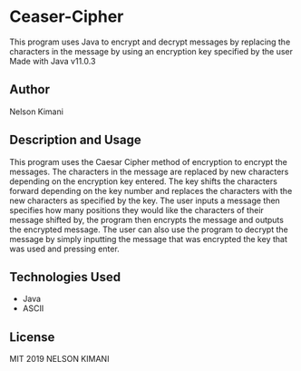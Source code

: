 # Ceaser-Cipher
This program uses Java to encrypt and decrypt messages by replacing the characters in the message by using an encryption key specified by the user Made with Java v11.0.3

## Author
Nelson Kimani

## Description and Usage
This program uses the Caesar Cipher method of encryption to encrypt the messages. The characters in the message are replaced by new characters depending on the encryption key entered. The key shifts the characters forward depending on the key number and replaces the characters with the new characters as specified by the key. The user inputs a message then specifies how many positions they would like the characters of their message shifted by, the program then encrypts the message and outputs the encrypted message. The user can also use the program to decrypt the message by simply inputting the message that was encrypted the key that was used and pressing enter.

## Technologies Used
* Java
* ASCII

## License
MIT 2019 NELSON KIMANI
